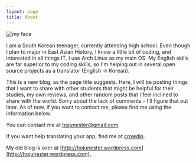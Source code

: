 ```yaml
---
layout: page
title: About
---
```


![my face](https://fbcdn-sphotos-a-a.akamaihd.net/hphotos-ak-xaf1/v/t1.0-9/p417x417/301774_228948567220918_2039018596_n.jpg?oh=eb72d3ab12c5671424c0edcb68766817&oe=545CA26A&__gda__=1417809485_d98b477cdd599d50cf71cba3edb38378)

I am a South Korean teenager, currently attending high school. Even though I plan to major in East Asian History, I know a little bit of coding, and interested in all things IT. I use Arch Linux as my main OS. My English skills are far superior to my coding skills, so I'm helping out in several open source projects as a translator (English -> Korean).

This is a new blog, as the page title suggests. Here, I will be posting things that I want to share with other students that might be helpful for their studies, my own reviews, and other random posts that I feel inclined to share with the world. Sorry about the lack of comments - I'll figure that out later. As of now, if you want to contact me, please find me using the information below.

You can contact me at hojunester@gmail.com.

If you want help translating your app, find me at [crowdin](https://crowdin.com/profile/hojunester).

My old blog is over at [http://hojunester.wordpress.com](http://hojunester.wordpress.com).
